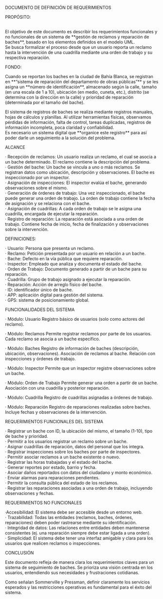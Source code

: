 DOCUMENTO DE DEFINICIÓN DE REQUERIMIENTOS


PROPÓSITO:

<P><br>El objetivo de este documento es describir los requerimientos funcionales y no funcionales de un sistema de **gestión de reclamos y reparación de baches**, basado en los elementos definidos en el modelo UML.<br>Se busca formalizar el proceso desde que un usuario reporta un reclamo hasta la intervención de una cuadrilla mediante una orden de trabajo y su respectiva reparación.<br></P>

FONDO:

<P>Cuando se reportan los baches en la ciudad de Bahía Blanca, se registran en **“sistema de reparación del departamento de obras públicas”** y se les asigna un **número de identificación**, almacenado según la calle, tamaño (en una escala de 1 a 10), ubicación (en medio, cuneta, etc.), distrito (se determina con la dirección en la calle) y prioridad de reparación (determinada por el tamaño del bache).</P>

</P>El sistema de registros de baches se realiza mediante registros manuales, hojas de cálculos y planillas. Al utilizar herramientas físicas, observamos pérdidas de información, falta de control, tareas duplicadas, registros de información incompleta, poca claridad y confiabilidad. <br>Es necesario un sistema digital que **organice este registro** para así poder darle un seguimiento a la solución del problema.</P>

ALCANCE

<P>· Recepción de reclamos: Un usuario realiza un reclamo, el cual se asocia a un bache determinado. El reclamo contiene la descripción del problema.<br>· Gestión del bache: Un bache se vincula a uno o más reclamos. Se registran datos como ubicación, descripción y observaciones. El bache es inspeccionado por un inspector.<br>· Asignación de inspecciones: El inspector evalúa el bache, generando observaciones sobre el mismo.<br>· Generación de órdenes de trabajo: Una vez inspeccionado, el bache puede generar una orden de trabajo. La orden de trabajo contiene la fecha de asignación y se relaciona con el bache.<br>· Asignación de cuadrillas: A cada orden de trabajo se le asigna una cuadrilla, encargada de ejecutar la reparación.<br>· Registro de reparación: La reparación está asociada a una orden de trabajo. Contiene fecha de inicio, fecha de finalización y observaciones sobre la intervención.</P>


DEFINICIONES:

</P>· Usuario: Persona que presenta un reclamo.<br>· Reclamo: Petición presentada por un usuario en relación a un bache.<br>· Bache: Defecto en la vía pública que requiere reparación.<br>· Inspector: Empleado que analiza y documenta el estado del bache.<br>· Orden de Trabajo: Documento generado a partir de un bache para su reparación.<br>· Cuadrilla: Grupo de trabajo asignado a ejecutar la reparación.<br>· Reparación: Acción de arreglo físico del bache.<br>· ID: identificador único de bache.<br>· APP: aplicación digital para gestión del sistema.<br>· GPS: sistema de posicionamiento global.</P>

FUNCIONALIDADES DEL SISTEMA

</P>· Módulo: Usuario
Registro básico de usuarios (solo como actores del reclamo).</P>

</P>· Módulo: Reclamos
Permite registrar reclamos por parte de los usuarios. Cada reclamo se asocia a un bache específico.</P>

</P>· Módulo: Baches
Registro de información de baches (descripción, ubicación, observaciones). Asociación de reclamos al bache. Relación con inspecciones y órdenes de trabajo.</P>

</P>· Módulo: Inspector
Permite que un inspector registre observaciones sobre un bache.</P>

</P>· Módulo: Orden de Trabajo
Permite generar una orden a partir de un bache. Asociación con una cuadrilla y posterior reparación.</P>

</P>· Módulo: Cuadrilla
Registro de cuadrillas asignadas a órdenes de trabajo.</P>

</P>· Módulo: Reparación
Registro de reparaciones realizadas sobre baches. Incluye fechas y observaciones de la intervención.</P>


REQUERIMIENTOS FUNCIONALES DEL SISTEMA

</P>· Registrar un bache con ID, la ubicación del mismo, el tamaño (1-10), tipo de bache y prioridad.<br>· Permitir a los usuarios registrar un reclamo sobre un bache.<br>· Asignar cuadrillas de reparación, datos del personal que los integra.<br>· Registrar inspecciones sobre los baches por parte de inspectores.<br>· Permitir asociar reclamos a un bache existente o nuevo.<br>· Registrar las horas trabajadas y el estado del bache.<br>· Generar reportes por estado, barrio y fecha.<br>· Asociar daños reportados con datos del ciudadano y monto económico.<br>· Enviar alarmas para reparaciones pendientes.<br>· Permitir la consulta pública del estado de los reclamos.<br>· Registrar las reparaciones asociadas a una orden de trabajo, incluyendo observaciones y fechas.</P>

REQUERIMIENTOS NO FUNCIONALES

</P>·Accesibilidad: El sistema debe ser accesible desde un entorno web.<br>· Trazabilidad: Todas las entidades (reclamos, baches, órdenes, reparaciones) deben poder rastrearse mediante su identificación.<br>· Integridad de datos: Las relaciones entre entidades deben mantenerse consistentes (ej. una reparación siempre debe estar ligada a una orden).<br>· Simplicidad: El sistema debe tener una interfaz amigable y clara para los usuarios que realicen reclamos o inspecciones.</P>

CONCLUSIÓN

</P>Este documento refleja de manera clara los requerimientos claves para un sistema de seguimiento de baches. Se prioriza una visión centrada en los usuarios, entendiendo sus necesidades y frustraciones cotidianas.</P>

</P>Como señalan Sommerville y Pressman, definir claramente los servicios esperados y las restricciones operativas es fundamental para el éxito del sistema. </P>
